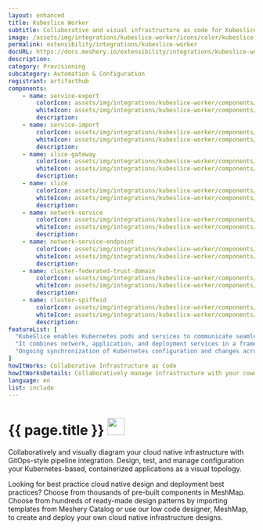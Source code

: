```yaml
---
layout: enhanced
title: Kubeslice Worker
subtitle: Collaborative and visual infrastructure as code for Kubeslice Worker
image: /assets/img/integrations/kubeslice-worker/icons/color/kubeslice-worker-color.svg
permalink: extensibility/integrations/kubeslice-worker
docURL: https://docs.meshery.io/extensibility/integrations/kubeslice-worker
description: 
category: Provisioning
subcategory: Automation & Configuration
registrant: artifacthub
components: 
	- name: service-export
		colorIcon: assets/img/integrations/kubeslice-worker/components/service-export/icons/color/service-export-color.svg
		whiteIcon: assets/img/integrations/kubeslice-worker/components/service-export/icons/white/service-export-white.svg
		description: 
	- name: service-import
		colorIcon: assets/img/integrations/kubeslice-worker/components/service-import/icons/color/service-import-color.svg
		whiteIcon: assets/img/integrations/kubeslice-worker/components/service-import/icons/white/service-import-white.svg
		description: 
	- name: slice-gateway
		colorIcon: assets/img/integrations/kubeslice-worker/components/slice-gateway/icons/color/slice-gateway-color.svg
		whiteIcon: assets/img/integrations/kubeslice-worker/components/slice-gateway/icons/white/slice-gateway-white.svg
		description: 
	- name: slice
		colorIcon: assets/img/integrations/kubeslice-worker/components/slice/icons/color/slice-color.svg
		whiteIcon: assets/img/integrations/kubeslice-worker/components/slice/icons/white/slice-white.svg
		description: 
	- name: network-service
		colorIcon: assets/img/integrations/kubeslice-worker/components/network-service/icons/color/network-service-color.svg
		whiteIcon: assets/img/integrations/kubeslice-worker/components/network-service/icons/white/network-service-white.svg
		description: 
	- name: network-service-endpoint
		colorIcon: assets/img/integrations/kubeslice-worker/components/network-service-endpoint/icons/color/network-service-endpoint-color.svg
		whiteIcon: assets/img/integrations/kubeslice-worker/components/network-service-endpoint/icons/white/network-service-endpoint-white.svg
		description: 
	- name: cluster-federated-trust-domain
		colorIcon: assets/img/integrations/kubeslice-worker/components/cluster-federated-trust-domain/icons/color/cluster-federated-trust-domain-color.svg
		whiteIcon: assets/img/integrations/kubeslice-worker/components/cluster-federated-trust-domain/icons/white/cluster-federated-trust-domain-white.svg
		description: 
	- name: cluster-spiffeid
		colorIcon: assets/img/integrations/kubeslice-worker/components/cluster-spiffeid/icons/color/cluster-spiffeid-color.svg
		whiteIcon: assets/img/integrations/kubeslice-worker/components/cluster-spiffeid/icons/white/cluster-spiffeid-white.svg
		description: 
featureList: [
  "KubeSlice enables Kubernetes pods and services to communicate seamlessly across clusters, clouds, edges, and data centers by creating logical application boundaries known as Slices.",
  "It combines network, application, and deployment services in a framework to accelerate application deployment in a multi-cluster, multi-tenant environment.",
  "Ongoing synchronization of Kubernetes configuration and changes across any number of clusters."
]
howItWorks: Collaborative Infrastructure as Code
howItWorksDetails: Collaboratively manage infrastructure with your coworkers synchronously sharing the same designs.
language: en
list: include
---
```

<h1>{{ page.title }} <img src="{{ page.image }}" style="width: 35px; height: 35px;" /></h1>

<p>

</p>
<p>
    Collaboratively and visually diagram your cloud native infrastructure with GitOps-style pipeline integration. Design, test, and manage configuration your Kubernetes-based, containerized applications as a visual topology.
</p>
<p>
    Looking for best practice cloud native design and deployment best practices? Choose from thousands of pre-built components in MeshMap. Choose from hundreds of ready-made design patterns by importing templates from Meshery Catalog or use our low code designer, MeshMap, to create and deploy your own cloud native infrastructure designs.
</p>
